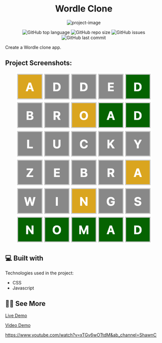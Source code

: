 <h1 align="center" id="title">Wordle Clone</h1>

<p align="center"><img src="https://socialify.git.ci/Spawn9986/wordle-clone/image?language=1&amp;name=1&amp;owner=1&amp;theme=Auto" alt="project-image"></p>

<p align="center">
<img alt="GitHub top language" src="https://img.shields.io/github/languages/top/Spawn9986/wordle-clone?logo=GitHub&style=flat-square"> <img alt="GitHub repo size" src="https://img.shields.io/github/repo-size/Spawn9986/wordle-clone?logo=Github&style=flat-square"> <img alt="GitHub issues" src="https://img.shields.io/github/issues/Spawn9986/wordle-clone?logo=GitHub&style=flat-square"> <img alt="GitHub last commit" src="https://img.shields.io/github/last-commit/Spawn9986/wordle-clone?logo=GitHub&style=flat-square">
</p>

<p id="description">Create a Wordle clone app.</p>

<h2>Project Screenshots:</h2>

<div align="center">
<img src="https://github.com/Spawn9986/wordle-clone/blob/main/Pics/Wordle%20Screenshot.png" alt="project-flow-chart" width="436" height="547"/>
</div>

<h2>💻 Built with</h2>

Technologies used in the project:

- CSS
- Javascript

<h2>👨‍💻 See More</h2>

<a href="https://spawn9986.github.io/wordle-clone/">Live Demo</a>

<a href="https://www.youtube.com/watch?v=xTGv6wOTtdM&ab_channel=ShawnC">Video Demo</a>

https://www.youtube.com/watch?v=xTGv6wOTtdM&ab_channel=ShawnC
